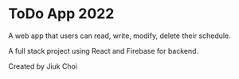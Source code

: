 # ToDo App 2022

A web app that users can read, write, modify, delete their schedule.

A full stack project using React and Firebase for backend.

Created by Jiuk Choi
